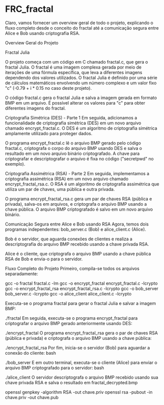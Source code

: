 # FRC_fractal

Claro, vamos fornecer um overview geral de todo o projeto, explicando o fluxo completo desde o conceito do fractal até a comunicação segura entre Alice e Bob usando criptografia RSA.

Overview Geral do Projeto

Fractal Julia

O projeto começa com um código em C chamado fractal.c, que gera o fractal Julia. O fractal é uma imagem complexa gerada por meio de iterações de uma fórmula específica, que leva a diferentes imagens dependendo dos valores utilizados. O fractal Julia é definido por uma série de cálculos matemáticos envolvendo um número complexo e um valor fixo "c" (-0.79 + i * 0.15 no caso deste projeto).

O código fractal.c gera o fractal Julia e salva a imagem gerada em formato BMP em um arquivo. É possível alterar os valores para "c" para obter diferentes imagens do fractal.

Criptografia Simétrica (DES) - Parte 1
Em seguida, adicionamos a funcionalidade de criptografia simétrica (DES) em um novo arquivo chamado encrypt_fractal.c. O DES é um algoritmo de criptografia simétrica amplamente utilizado para proteger dados.

O programa encrypt_fractal.c lê o arquivo BMP gerado pelo código fractal.c, criptografa o corpo do arquivo BMP usando DES e salva o resultado em um novo arquivo binário criptografado. A chave para criptografar e descriptografar o arquivo é fixa no código ("secretpwd" no exemplo).

Criptografia Assimétrica (RSA) - Parte 2
Em seguida, implementamos a criptografia assimétrica (RSA) em um novo arquivo chamado encrypt_fractal_rsa.c. O RSA é um algoritmo de criptografia assimétrica que utiliza um par de chaves, uma pública e outra privada.

O programa encrypt_fractal_rsa.c gera um par de chaves RSA (pública e privada), salva-os em arquivos, e criptografa o arquivo BMP usando a chave pública. O arquivo BMP criptografado é salvo em um novo arquivo binário.

Comunicação Segura entre Alice e Bob usando RSA
Agora, temos dois programas independentes: bob_server.c (Bob) e alice_client.c (Alice).

Bob é o servidor, que aguarda conexões de clientes e realiza a descriptografia do arquivo BMP recebido usando a chave privada RSA.

Alice é o cliente, que criptografa o arquivo BMP usando a chave pública RSA de Bob e envia-o para o servidor.

Fluxo Completo do Projeto
Primeiro, compila-se todos os arquivos separadamente:

gcc -o fractal fractal.c -lm
gcc -o encrypt_fractal encrypt_fractal.c -lcrypto
gcc -o encrypt_fractal_rsa encrypt_fractal_rsa.c -lcrypto
gcc -o bob_server bob_server.c -lcrypto
gcc -o alice_client alice_client.c -lcrypto

Executa-se o programa fractal para gerar o fractal Julia e salvar a imagem BMP:


./fractal <N>
Em seguida, executa-se o programa encrypt_fractal para criptografar o arquivo BMP gerado anteriormente usando DES:


./encrypt_fractal
O programa encrypt_fractal_rsa gera o par de chaves RSA (pública e privada) e criptografa o arquivo BMP usando a chave pública:


./encrypt_fractal_rsa
Por fim, inicia-se o servidor (Bob) para aguardar a conexão do cliente:
bash

./bob_server
E em outro terminal, executa-se o cliente (Alice) para enviar o arquivo BMP criptografado para o servidor:
bash

./alice_client
O servidor descriptografa o arquivo BMP recebido usando sua chave privada RSA e salva o resultado em fractal_decrypted.bmp


openssl genpkey -algorithm RSA -out chave.priv
openssl rsa -pubout -in chave.priv -out chave.pub


